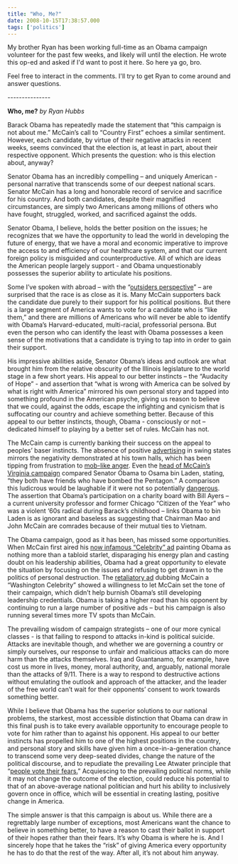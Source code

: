 ```yaml
---
title: "Who, Me?"
date: 2008-10-15T17:38:57.000
tags: ['politics']
---
```


My brother Ryan has been working full-time as an Obama campaign volunteer for the past few weeks, and likely will until the election. He wrote this op-ed and asked if I'd want to post it here. So here ya go, bro.

Feel free to interact in the comments. I'll try to get Ryan to come around and answer questions.

\---------------

**Who, me?** _by Ryan Hubbs_

Barack Obama has repeatedly made the statement that “this campaign is not about me.” McCain’s call to “Country First” echoes a similar sentiment. However, each candidate, by virtue of their negative attacks in recent weeks, seems convinced that the election is, at least in part, about their respective opponent. Which presents the question: who is this election about, anyway?

Senator Obama has an incredibly compelling – and uniquely American - personal narrative that transcends some of our deepest national scars. Senator McCain has a long and honorable record of service and sacrifice for his country. And both candidates, despite their magnified circumstances, are simply two Americans among millions of others who have fought, struggled, worked, and sacrificed against the odds.

Senator Obama, I believe, holds the better position on the issues; he recognizes that we have the opportunity to lead the world in developing the future of energy, that we have a moral and economic imperative to improve the access to and efficiency of our healthcare system, and that our current foreign policy is misguided and counterproductive. All of which are ideas the American people largely support - and Obama unquestionably possesses the superior ability to articulate his positions.

Some I’ve spoken with abroad – with the “[outsiders perspective](http://www.economist.com/vote2008)” – are surprised that the race is as close as it is. Many McCain supporters back the candidate due purely to their support for his political positions. But there is a large segment of America wants to vote for a candidate who is “like them,” and there are millions of Americans who will never be able to identify with Obama’s Harvard-educated, multi-racial, professorial persona. But even the person who can identify the least with Obama possesses a keen sense of the motivations that a candidate is trying to tap into in order to gain their support.

His impressive abilities aside, Senator Obama’s ideas and outlook are what brought him from the relative obscurity of the Illinois legislature to the world stage in a few short years. His appeal to our better instincts – the “Audacity of Hope” - and assertion that “what is wrong with America can be solved by what is right with America” mirrored his own personal story and tapped into something profound in the American psyche, giving us reason to believe that we could, against the odds, escape the infighting and cynicism that is suffocating our country and achieve something better. Because of this appeal to our better instincts, though, Obama - consciously or not – dedicated himself to playing by a better set of rules. McCain has not.

The McCain camp is currently banking their success on the appeal to peoples’ baser instincts. The absence of positive [advertising](http://www.usnews.com/articles/news/campaign-2008/2008/10/08/mccain-wages-negative-tv-ad-campaign-against-obama.html) in swing states mirrors the negativity demonstrated at his town halls, which has been tipping from frustration to [mob-like anger](http://www.huffingtonpost.com/2008/10/10/former-mccain-strategist_n_133523.html). Even the [head of McCain’s Virginia campaign](http://www.washingtonpost.com/wp-dyn/content/article/2008/10/12/AR2008101201956.html) compared Senator Obama to Osama bin Laden, stating, “they both have friends who have bombed the Pentagon.” A comparison this ludicrous would be laughable if it were not so potentially [dangerous](http://www.nytimes.com/2008/10/12/opinion/12rich.html). The assertion that Obama’s participation on a charity board with Bill Ayers – a current university professor and former Chicago “Citizen of the Year” who was a violent ‘60s radical during Barack’s childhood – links Obama to bin Laden is as ignorant and baseless as suggesting that Chairman Mao and John McCain are comrades because of their mutual ties to Vietnam.

The Obama campaign, good as it has been, has missed some opportunities. When McCain first aired his [now infamous “Celebrity” ad](http://www.youtube.com/watch?v=KOrmOvHysdU) painting Obama as nothing more than a tabloid starlet, disparaging his energy plan and casting doubt on his leadership abilities, Obama had a great opportunity to elevate the situation by focusing on the issues and refusing to get drawn in to the politics of personal destruction. The [retaliatory ad](http://www.youtube.com/watch?v=TVMF-lqFyPc) dubbing McCain a “Washington Celebrity” showed a willingness to let McCain set the tone of their campaign, which didn’t help burnish Obama’s still developing leadership credentials. Obama is taking a higher road than his opponent by continuing to run a large number of positive ads – but his campaign is also running several times more TV spots than McCain.

The prevailing wisdom of campaign strategists – one of our more cynical classes - is that failing to respond to attacks in-kind is political suicide. Attacks are inevitable though, and whether we are governing a country or simply ourselves, our response to unfair and malicious attacks can do more harm than the attacks themselves. Iraq and Guantanamo, for example, have cost us more in lives, money, moral authority, and, arguably, national morale than the attacks of 9/11. There is a way to respond to destructive actions without emulating the outlook and approach of the attacker, and the leader of the free world can’t wait for their opponents’ consent to work towards something better.

While I believe that Obama has the superior solutions to our national problems, the starkest, most accessible distinction that Obama can draw in this final push is to take every available opportunity to encourage people to vote for him rather than to against his opponent. His appeal to our better instincts has propelled him to one of the highest positions in the country, and personal story and skills have given him a once-in-a-generation chance to transcend some very deep-seated divides, change the nature of the political discourse, and to repudiate the prevailing Lee Atwater principle that “[people vote their fears.](http://www.thenation.com/doc/20081020/dambrosio)” Acquiescing to the prevailing political norms, while it may not change the outcome of the election, could reduce his potential to that of an above-average national politician and hurt his ability to inclusively govern once in office, which will be essential in creating lasting, positive change in America.

The simple answer is that this campaign is about us. While there are a regrettably large number of exceptions, most Americans want the chance to believe in something better, to have a reason to cast their ballot in support of their hopes rather than their fears. It’s why Obama is where he is. And I sincerely hope that he takes the “risk” of giving America every opportunity he has to do that the rest of the way. After all, it’s not about him anyway.
